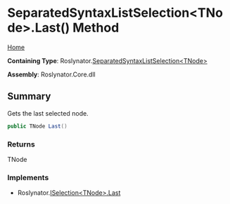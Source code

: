 # SeparatedSyntaxListSelection\<TNode>\.Last\(\) Method

[Home](../../../README.md)

**Containing Type**: Roslynator\.[SeparatedSyntaxListSelection\<TNode>](../README.md)

**Assembly**: Roslynator\.Core\.dll

## Summary

Gets the last selected node\.

```csharp
public TNode Last()
```

### Returns

TNode

### Implements

* Roslynator\.[ISelection\<TNode>.Last](../../ISelection-1/Last/README.md)
